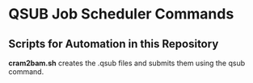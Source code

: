 # QSUB Job Scheduler Commands

## Scripts for Automation in this Repository
**cram2bam.sh** creates the .qsub files and submits them using the qsub command.
